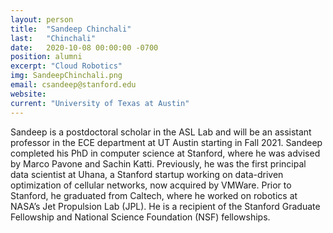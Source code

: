 ```yaml
---
layout: person
title:  "Sandeep Chinchali"
last:   "Chinchali"
date:   2020-10-08 00:00:00 -0700
position: alumni
excerpt: "Cloud Robotics"
img: SandeepChinchali.png
email: csandeep@stanford.edu
website:
current: "University of Texas at Austin"
---
```


Sandeep is a postdoctoral scholar in the ASL Lab and will be an assistant professor in the ECE department at UT Austin starting in Fall 2021. Sandeep completed his PhD in computer science at Stanford, where he was advised by Marco Pavone and Sachin Katti. Previously, he was the first principal data scientist at Uhana, a Stanford startup working on data-driven optimization of cellular networks, now acquired by VMWare. Prior to Stanford, he graduated from Caltech, where he worked on robotics at NASA’s Jet Propulsion Lab (JPL). He is a recipient of the Stanford Graduate Fellowship and National Science Foundation (NSF) fellowships.
